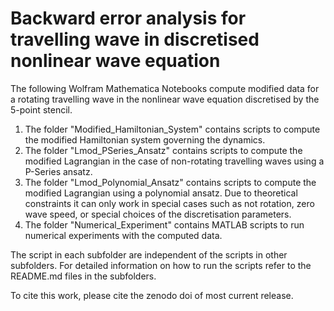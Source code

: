 # Backward error analysis for travelling wave in discretised nonlinear wave equation

The following Wolfram Mathematica Notebooks compute modified data for a rotating travelling wave in the nonlinear wave equation discretised by the 5-point stencil. 

1) The folder "Modified_Hamiltonian_System" contains scripts to compute the modified Hamiltonian system governing the dynamics. 
2) The folder "Lmod_PSeries_Ansatz" contains scripts to compute the modified Lagrangian in the case of non-rotating travelling waves using a P-Series ansatz.
3) The folder "Lmod_Polynomial_Ansatz" contains scripts to compute the modified Lagrangian using a polynomial ansatz. Due to theoretical constraints it can only work in special cases such as not rotation, zero wave speed, or special choices of the discretisation parameters. 
4) The folder "Numerical_Experiment" contains MATLAB scripts to run numerical experiments with the computed data.

The script in each subfolder are independent of the scripts in other subfolders. For detailed information on how to run the scripts refer to the README.md files in the subfolders.

To cite this work, please cite the zenodo doi of most current release.


